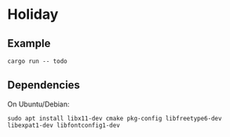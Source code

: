 # Holiday

## Example

```
cargo run -- todo
```

## Dependencies

On Ubuntu/Debian:

```
sudo apt install libx11-dev cmake pkg-config libfreetype6-dev libexpat1-dev libfontconfig1-dev
```